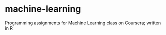 machine-learning
================

Programming assignments for Machine Learning class on Coursera; written in R
